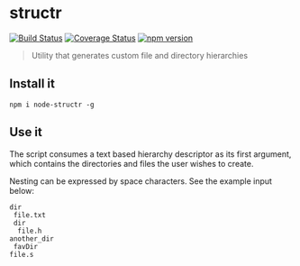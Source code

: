 # structr

[![Build Status](https://travis-ci.org/xasdx/structr.svg?branch=master)](https://travis-ci.org/xasdx/structr) [![Coverage Status](https://coveralls.io/repos/github/xasdx/structr/badge.svg?branch=master)](https://coveralls.io/github/xasdx/structr?branch=master) [![npm version](https://badge.fury.io/js/node-structr.svg)](https://www.npmjs.com/package/node-structr)

> Utility that generates custom file and directory hierarchies

## Install it

    npm i node-structr -g

## Use it

The script consumes a text based hierarchy descriptor as its first argument, which contains the directories and files the user wishes to create.

Nesting can be expressed by space characters. See the example input below:

```
dir
 file.txt
 dir
  file.h
another_dir
 favDir
file.s
```
